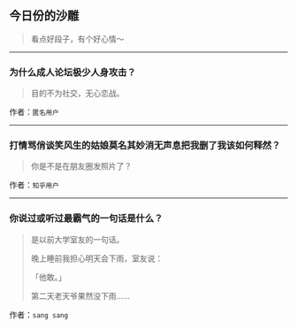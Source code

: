 ## 今日份的沙雕

> 看点好段子，有个好心情～


 
---

### 为什么成人论坛极少人身攻击？

> 目的不为社交，无心恋战。


作者：`匿名用户`

---

### 打情骂俏谈笑风生的姑娘莫名其妙消无声息把我删了我该如何释然？

> 你是不是在朋友圈发照片了？


作者：`知乎用户`

---

### 你说过或听过最霸气的一句话是什么？

> 是以前大学室友的一句话。
> 
> 晚上睡前我担心明天会下雨，室友说：
> 
> 「他敢。」
> 
> 第二天老天爷果然没下雨……


作者：`sang sang`